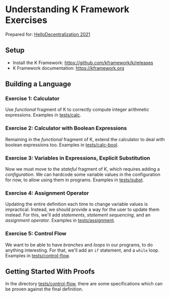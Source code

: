 Understanding K Framework Exercises
===================================

Prepared for: [HelloDecentralization 2021](https://hellodecentralization.com/)

Setup
-----

-   Install the K Framework: <https://github.com/kframework/k/releases>
-   K Framework documentation: <https://kframework.org>

Building a Language
-------------------

### Exercise 1: Calculator

Use *functional* fragment of K to correctly compute integer arithmetic expressions.
Examples in [tests/calc](tests/calc).

### Exercise 2: Calculator with Boolean Expressions

Remaining in the *functional* fragment of K, extend the calculator to deal with boolean expressions too.
Examples in [tests/calc-bool](tests/calc-bool).

### Exercise 3: Variables in Expressions, Explicit Substitution

Now we must move to the *stateful* fragment of K, which requires adding a *configuration*.
We can hardcode some variable values in the configuration for now, to allow using them in programs.
Examples in [tests/subst](tests/subst).

### Exercise 4: Assignment Operator

Updating the entire definition each time to change variable values is impractical.
Instead, we should provide a way for the user to update them instead.
For this, we'll add *statements*, *statement sequencing*, and an *assignment operator*.
Examples in [tests/assignment](tests/assignment).

### Exercise 5: Control Flow

We want to be able to have *branches* and *loops* in our programs, to do anything interesting.
For that, we'll add an `if` statement, and a `while` loop.
Examples in [tests/control-flow](tests/control-flow).

Getting Started With Proofs
---------------------------

In the directory [tests/control-flow](tests/control-flow), there are some specifications which can be proven against the final definition.
